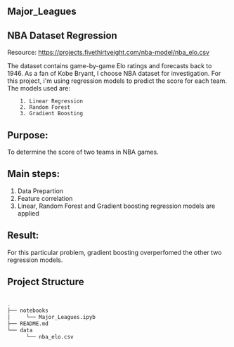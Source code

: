 ## Major_Leagues

## NBA Dataset Regression

Resource: https://projects.fivethirtyeight.com/nba-model/nba_elo.csv

The dataset contains game-by-game Elo ratings and forecasts back to 1946. As a fan of Kobe Bryant, I choose NBA dataset for investigation. For this project, i'm using regression models to predict the score for each team. The models used are: 
      
        1. Linear Regression
        2. Random Forest 
        3. Gradient Boosting  

## Purpose:
   To determine the score of two teams in NBA games. 

## Main steps:
   1. Data Prepartion
   2. Feature correlation
   4. Linear, Random Forest and Gradient boosting regression models are applied

## Result:
For this particular problem, gradient boosting overperfomed the other two regression models. 

## Project Structure

```bash

.
├── notebooks 
│     └── Major_Leagues.ipyb
├── README.md
└── data
      └── nba_elo.csv
```
